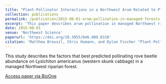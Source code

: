```yaml
---
title: "Plant-Pollinator Interactions in a Northwest Arum Related to Plant Traits but not Riparian Forest Management"
collection: publications
permalink: /publication/2015-08-01-arum-pollination-in-managed-forests
excerpt: 'This paper describes arum pollination in managed Northwest riparian forests.'
date: 2015-08-01
venue: 'Northwest Science'
paperurl: 'https://doi.org/10.3955/046.089.0310'
citation: 'Matthew Brousil, Chris Humann, and Dylan Fischer "Plant-Pollinator Interactions in a Northwest Arum Related to Plant Traits but not Riparian Forest Management," Northwest Science 89(3), 297-307, (1 August 2015).'
---
```

This study describes the factors that best predicted pollinating rove beetle abundance on Lysichiton americanus (western skunk cabbage) in a managed Northwest riparian forest.

[Access paper via BioOne](https://doi.org/10.3955/046.089.0310)

